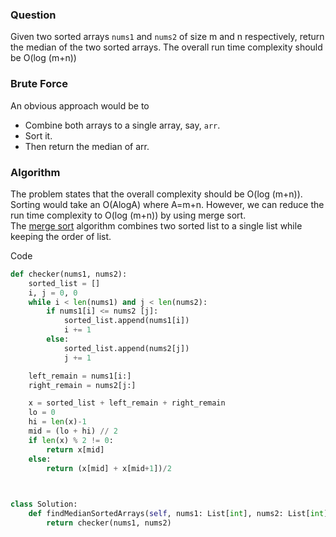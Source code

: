 ### Question
Given two sorted arrays ```nums1``` and ```nums2``` of size m and n respectively, return the median of the two sorted arrays. The overall run time complexity should be O(log (m+n))

### Brute Force
An obvious approach would be to
- Combine both arrays to a single array, say, ```arr```.
- Sort it.
- Then return the median of arr.

### Algorithm
The problem states that the overall complexity should be O(log (m+n)). Sorting would take an O(AlogA) where A=m+n. However, we can reduce the run time complexity to O(log (m+n)) by using merge sort.  
The [merge sort](https://en.wikipedia.org/wiki/Merge_sort)  algorithm combines two sorted list to a single list while keeping the order of list. 

Code 
``` Python
def checker(nums1, nums2):
    sorted_list = []
    i, j = 0, 0
    while i < len(nums1) and j < len(nums2):
        if nums1[i] <= nums2 [j]:
            sorted_list.append(nums1[i])
            i += 1
        else:
            sorted_list.append(nums2[j])
            j += 1

    left_remain = nums1[i:]
    right_remain = nums2[j:]

    x = sorted_list + left_remain + right_remain
    lo = 0
    hi = len(x)-1
    mid = (lo + hi) // 2
    if len(x) % 2 != 0:
        return x[mid]
    else:
        return (x[mid] + x[mid+1])/2
    


class Solution:
    def findMedianSortedArrays(self, nums1: List[int], nums2: List[int]) -> float:
        return checker(nums1, nums2)
        
```
